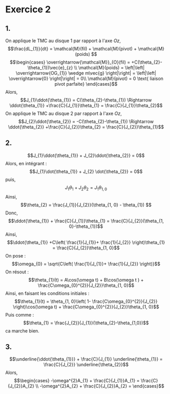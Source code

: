 # Exercice 2
## 1.
On applique le TMC au disque 1 par rapport à l'axe $Oz$, 
$$\frac{dL_{1}}{dt} = \mathcal{M}(fil) + \mathcal{M}(pivot) + \mathcal{M}(poids) $$
$$\begin{cases}
\overrightarrow{\mathcal{M}}_{O}(fil) = +C(\theta_{2}-\theta_{1})\vec{e}_{z} \\
\mathcal{M}(poids) = \left|\left| \overrightarrow{OG_{1}} \wedge m\vec{g} \right|\right| = \left|\left| \overrightarrow{0} \right|\right| = 0\\
\mathcal{M}(pivot) = 0 \text{ liaison pivot parfaite}
\end{cases}$$
Alors, 
$$J_{1}\ddot{\theta_{1}} = C(\theta_{2}-\theta_{1}) \Rightarrow \ddot{\theta_{1}} +\frac{C}{J_{1}}\theta_{1} = \frac{C}{J_{1}}\theta_{2}$$
On applique le TMC au disque 2 par rapport à l'axe $Oz$, 
$$J_{2}\ddot{\theta_{2}} = -C(\theta_{2}-\theta_{1}) \Rightarrow \ddot{\theta_{2}} +\frac{C}{J_{2}}\theta_{2} = \frac{C}{J_{2}}\theta_{1}$$

## 2.
$$J_{1}\ddot{\theta_{1}} + J_{2}\ddot{\theta_{2}} = 0$$
Alors, en intégrant : 
$$J_{1}\dot{\theta_{1}} + J_{2} \dot{\theta_{2}} = 0$$
puis, 
$$J_{1}{\theta_{1}} + J_{2}\theta_{2} = J_{1}\theta_{1, 0}$$
Ainsi, 
$$\theta_{2} = \frac{J_{1}}{J_{2}}(\theta_{1, 0} - \theta_{1}) $$
Donc, 
$$\ddot{\theta_{1}} + \frac{C}{J_{1}}\theta_{1} = \frac{C}{J_{2}}(\theta_{1, 0}-\theta_{1})$$
Ainsi, 
$$\ddot{\theta_{1}} +C\left( \frac{1}{J_{1}}+ \frac{1}{J_{2}} \right)\theta_{1} = \frac{C}{J_{2}}\theta_{1, 0}$$
On pose : 
$$\omega_{0} = \sqrt{C\left( \frac{1}{J_{1}}+ \frac{1}{J_{2}} \right)}$$
On résout : 
$$\theta_{1}(t) = A\cos(\omega t) + B\cos(\omega t ) + \frac{C\omega_{0}^{2}}{J_{2}}\theta_{1, 0}$$
Ainsi, en faisant les conditions initiales : 
$$\theta_{1}(t) = \theta_{1, 0}\left( 1- \frac{C\omega_{0}^{2}}{J_{2}} \right)\cos(\omega t) + \frac{C\omega_{0}^{2}}{J_{2}}\theta_{1, 0}$$
Puis comme : 
$$\theta_{1} = \frac{J_{2}}{J_{1}}(\theta_{2}-\theta_{1,0})$$
ca marche bien.

## 3.
$$\underline{\ddot{\theta_{1}}} + \frac{C}{J_{1}} \underline{\theta_{1}} = \frac{C}{J_{2}} \underline{\theta_{2}}$$
Alors,
$$\begin{cases}
-\omega^{2}A_{1} + \frac{C}{J_{1}}A_{1} = \frac{C}{J_{2}}A_{2} \\
-\omega^{2}A_{2} + \frac{C}{J_{2}}A_{2} = 
\end{cases}$$
